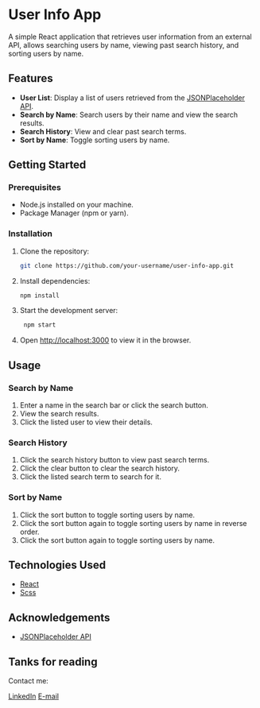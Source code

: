 # User Info App

A simple React application that retrieves user information from an external API, allows searching users by name, viewing past search history, and sorting users by name.

## Features

- **User List**: Display a list of users retrieved from the [JSONPlaceholder API](https://jsonplaceholder.typicode.com/users).
- **Search by Name**: Search users by their name and view the search results.
- **Search History**: View and clear past search terms.
- **Sort by Name**: Toggle sorting users by name.

## Getting Started

### Prerequisites

- Node.js installed on your machine.
- Package Manager (npm or yarn).

### Installation

1. Clone the repository:

   ```bash
   git clone https://github.com/your-username/user-info-app.git

   ```

2. Install dependencies:

   ```bash
   npm install
   ```

3. Start the development server:

   ```bash
    npm start
   ```

4. Open [http://localhost:3000](http://localhost:3000) to view it in the browser.

## Usage

### Search by Name

1. Enter a name in the search bar or click the search button.
2. View the search results.
3. Click the listed user to view their details.

### Search History

1. Click the search history button to view past search terms.
2. Click the clear button to clear the search history.
3. Click the listed search term to search for it.

### Sort by Name

1. Click the sort button to toggle sorting users by name.
2. Click the sort button again to toggle sorting users by name in reverse order.
3. Click the sort button again to toggle sorting users by name.

## Technologies Used

- [React](https://reactjs.org/)
- [Scss](https://sass-lang.com/)

## Acknowledgements

- [JSONPlaceholder API](https://jsonplaceholder.typicode.com/)

## Tanks for reading

Contact me:

[LinkedIn](https://www.linkedin.com/in/rajkumar-khatua-57154a20b/)
[E-mail](mailto:rajkhatua2020@gmail.com)
